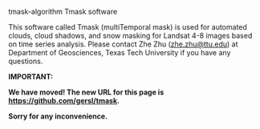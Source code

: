 tmask-algorithm
Tmask software

This software called Tmask (multiTemporal mask) is used for automated clouds, cloud shadows, and snow masking for Landsat 4-8 images based on time series analysis. Please contact Zhe Zhu (zhe.zhu@ttu.edu) at Department of Geosciences, Texas Tech University if you have any questions. 


**IMPORTANT:**

**We have moved! The new URL for this page is https://github.com/gersl/tmask.**

**Sorry for any inconvenience.**
